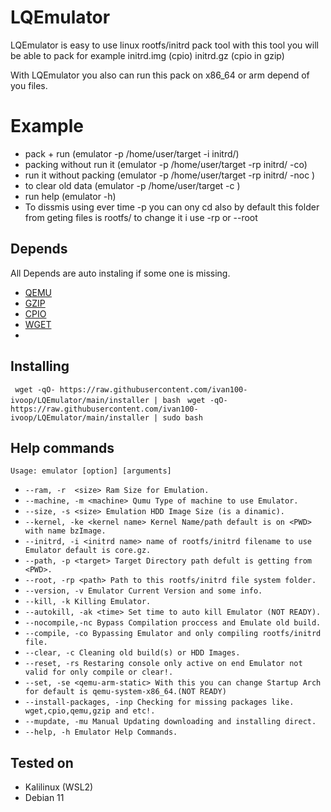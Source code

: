
# LQEmulator

LQEmulator is easy to use linux rootfs/initrd pack tool with this tool you will be able to pack for example initrd.img (cpio) initrd.gz (cpio in gzip)

With LQEmulator you also can run this pack on x86_64 or arm depend of you files.

# Example
- pack + run (emulator -p /home/user/target -i initrd/)
- packing without run it (emulator -p /home/user/target -rp initrd/ -co)
- run it without packing (emulator -p /home/user/target -rp initrd/ -noc )
- to clear old data (emulator -p /home/user/target -c )
- run help (emulator -h)
- To dissmis using ever time -p <path> you can ony cd <path> also by default this folder from geting files is rootfs/ to change it i use -rp <folder> or --root <folder> 
## Depends
All Depends are auto instaling if some one is missing.
 - [QEMU](https://en.wikipedia.org/wiki/QEMU)
 - [GZIP](https://en.wikipedia.org/wiki/Gzip)
 - [CPIO](https://en.wikipedia.org/wiki/Cpio)
 - [WGET](https://en.wikipedia.org/wiki/Wget)
 - 

## Installing
` wget -qO- https://raw.githubusercontent.com/ivan100-ivoop/LQEmulator/main/installer | bash`
` wget -qO- https://raw.githubusercontent.com/ivan100-ivoop/LQEmulator/main/installer | sudo bash`

## Help commands
`Usage: emulator [option] [arguments]`

- `--ram, -r  <size> Ram Size for Emulation.`
- `--machine, -m <machine> Qumu Type of machine to use Emulator.`
- `--size, -s <size> Emulation HDD Image Size (is a dinamic).`
- `--kernel, -ke <kernel name> Kernel Name/path default is on <PWD> with name bzImage.`
- `--initrd, -i <initrd name> name of rootfs/initrd filename to use Emulator default is core.gz.`
- `--path, -p <target> Target Directory path defult is getting from <PWD>.`
- `--root, -rp <path> Path to this rootfs/initrd file system folder.`
- `--version, -v Emulator Current Version and some info.`
- `--kill, -k Killing Emulator.`
- `--autokill, -ak <time> Set time to auto kill Emulator (NOT READY).`
- `--nocompile,-nc Bypass Compilation proccess and Emulate old build.`
- `--compile, -co Bypassing Emulator and only compiling rootfs/initrd file.`
- `--clear, -c Cleaning old build(s) or HDD Images.`
- `--reset, -rs Restaring console only active on end Emulator not valid for only compile or clear!.`
- `--set, -se <qemu-arm-static> With this you can change Startup Arch for default is qemu-system-x86_64.(NOT READY)`
- `--install-packages, -inp Checking for missing packages like. wget,cpio,qemu,gzip and etc!.`
- `--mupdate, -mu Manual Updating downloading and installing direct.`
- `--help, -h Emulator Help Commands.`

## Tested on 
- Kalilinux (WSL2)
- Debian 11

